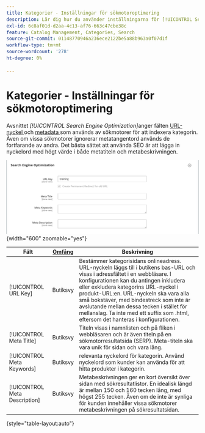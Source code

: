 ```yaml
---
title: Kategorier - Inställningar för sökmotoroptimering
description: Lär dig hur du använder inställningarna för [!UICONTROL Search Engine Optimization] för att definiera URL-nyckeln och metadatafälten som används av sökmotorer för att indexera kategorin.
exl-id: 6c8af01d-d2aa-4c13-af76-663c47cbe38c
feature: Catalog Management, Categories, Search
source-git-commit: 01148770946a236ece2122be5a88b963a0f07d1f
workflow-type: tm+mt
source-wordcount: '278'
ht-degree: 0%

---
```


# Kategorier - Inställningar för sökmotoroptimering

Avsnittet _[!UICONTROL Search Engine Optimization]_&#x200B;anger fälten [ URL-nyckel ](catalog-urls.md) och [ metadata ](../merchandising-promotions/meta-data.md) som används av sökmotorer för att indexera kategorin. Även om vissa sökmotorer ignorerar metatangentord används de fortfarande av andra. Det bästa sättet att använda SEO är att lägga in nyckelord med högt värde i både metatiteln och metabeskrivningen.

![Sökmotoroptimering](./assets/categories-search-engine-optimization.png){width="600" zoomable="yes"}

| Fält | [Omfång](../getting-started/websites-stores-views.md#scope-settings) | Beskrivning |
|--- |--- |----------------------------------------------------|
| [!UICONTROL URL Key] | Butiksvy | Bestämmer kategorisidans onlineadress. URL-nyckeln läggs till i butikens bas-URL och visas i adressfältet i en webbläsare. I konfigurationen kan du antingen inkludera eller exkludera kategorins URL-nyckel i produkt-URL:en. URL-nyckeln ska vara alla små bokstäver, med bindestreck som inte är avslutande mellan dessa tecken i stället för mellanslag. Ta inte med ett suffix som .html, eftersom det hanteras i konfigurationen. |
| [!UICONTROL Meta Title] | Butiksvy | Titeln visas i namnlisten och på fliken i webbläsaren och är även titeln på en sökmotorresultatsida (SERP). Meta-titeln ska vara unik för sidan och vara lång. |
| [!UICONTROL Meta Keywords] | Butiksvy | relevanta nyckelord för kategorin. Använd nyckelord som kunder kan använda för att hitta produkter i kategorin. |
| [!UICONTROL Meta Description] | Butiksvy | Metabeskrivningen ger en kort översikt över sidan med sökresultatlistor. En idealisk längd är mellan 150 och 160 tecken lång, med högst 255 tecken. Även om de inte är synliga för kunden innehåller vissa sökmotorer metabeskrivningen på sökresultatsidan. |

{style="table-layout:auto"}
